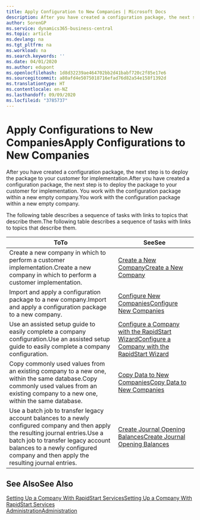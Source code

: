 ```yaml
---
title: Apply Configuration to New Companies | Microsoft Docs
description: After you have created a configuration package, the next step is to deploy the package to your customer for implementation. You use the configuration with a new empty company.
author: SorenGP
ms.service: dynamics365-business-central
ms.topic: article
ms.devlang: na
ms.tgt_pltfrm: na
ms.workload: na
ms.search.keywords: ''
ms.date: 04/01/2020
ms.author: edupont
ms.openlocfilehash: 1d8d32239ae464702bb2d41babf720c2f85e17e6
ms.sourcegitcommit: a80afd4e5075018716efad76d82a54e158f1392d
ms.translationtype: HT
ms.contentlocale: en-NZ
ms.lasthandoff: 09/09/2020
ms.locfileid: "3785737"
---
```

# <a name="apply-configurations-to-new-companies"></a><span data-ttu-id="70251-104">Apply Configurations to New Companies</span><span class="sxs-lookup"><span data-stu-id="70251-104">Apply Configurations to New Companies</span></span>
<span data-ttu-id="70251-105">After you have created a configuration package, the next step is to deploy the package to your customer for implementation.</span><span class="sxs-lookup"><span data-stu-id="70251-105">After you have created a configuration package, the next step is to deploy the package to your customer for implementation.</span></span> <span data-ttu-id="70251-106">You work with the configuration package within a new empty company.</span><span class="sxs-lookup"><span data-stu-id="70251-106">You work with the configuration package within a new empty company.</span></span>  

 <span data-ttu-id="70251-107">The following table describes a sequence of tasks with links to topics that describe them.</span><span class="sxs-lookup"><span data-stu-id="70251-107">The following table describes a sequence of tasks with links to topics that describe them.</span></span>

|<span data-ttu-id="70251-108">**To**</span><span class="sxs-lookup"><span data-stu-id="70251-108">**To**</span></span>|<span data-ttu-id="70251-109">**See**</span><span class="sxs-lookup"><span data-stu-id="70251-109">**See**</span></span>|  
|------------|-------------|  
|<span data-ttu-id="70251-110">Create a new company in which to perform a customer implementation.</span><span class="sxs-lookup"><span data-stu-id="70251-110">Create a new company in which to perform a customer implementation.</span></span>|[<span data-ttu-id="70251-111">Create a New Company</span><span class="sxs-lookup"><span data-stu-id="70251-111">Create a New Company</span></span>](admin-how-to-create-a-new-company.md)|  
|<span data-ttu-id="70251-112">Import and apply a configuration package to a new company.</span><span class="sxs-lookup"><span data-stu-id="70251-112">Import and apply a configuration package to a new company.</span></span>|[<span data-ttu-id="70251-113">Configure New Companies</span><span class="sxs-lookup"><span data-stu-id="70251-113">Configure New Companies</span></span>](admin-how-to-configure-new-companies.md)|  
|<span data-ttu-id="70251-114">Use an assisted setup guide to easily complete a company configuration.</span><span class="sxs-lookup"><span data-stu-id="70251-114">Use an assisted setup guide to easily complete a company configuration.</span></span>|[<span data-ttu-id="70251-115">Configure a Company with the RapidStart Wizard</span><span class="sxs-lookup"><span data-stu-id="70251-115">Configure a Company with the RapidStart Wizard</span></span>](admin-how-to-configure-a-company-with-the-rapidstart-wizard.md)|
|<span data-ttu-id="70251-116">Copy commonly used values from an existing company to a new one, within the same database.</span><span class="sxs-lookup"><span data-stu-id="70251-116">Copy commonly used values from an existing company to a new one, within the same database.</span></span>|[<span data-ttu-id="70251-117">Copy Data to New Companies</span><span class="sxs-lookup"><span data-stu-id="70251-117">Copy Data to New Companies</span></span>](admin-how-to-copy-data-to-new-companies.md)|  
|<span data-ttu-id="70251-118">Use a batch job to transfer legacy account balances to a newly configured company and then apply the resulting journal entries.</span><span class="sxs-lookup"><span data-stu-id="70251-118">Use a batch job to transfer legacy account balances to a newly configured company and then apply the resulting journal entries.</span></span>|[<span data-ttu-id="70251-119">Create Journal Opening Balances</span><span class="sxs-lookup"><span data-stu-id="70251-119">Create Journal Opening Balances</span></span>](admin-how-to-create-journal-opening-balances.md)|  

## <a name="see-also"></a><span data-ttu-id="70251-120">See Also</span><span class="sxs-lookup"><span data-stu-id="70251-120">See Also</span></span>  
[<span data-ttu-id="70251-121">Setting Up a Company With RapidStart Services</span><span class="sxs-lookup"><span data-stu-id="70251-121">Setting Up a Company With RapidStart Services</span></span>](admin-set-up-a-company-with-rapidstart.md)  
[<span data-ttu-id="70251-122">Administration</span><span class="sxs-lookup"><span data-stu-id="70251-122">Administration</span></span>](admin-setup-and-administration.md)
